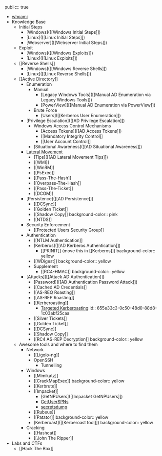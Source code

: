 public:: true

- [whoami](https://gianlu.ca)
- Knowledge Base
	- Initial Steps
		- [Windows]([[Windows Initial Steps]])
		- [Linux]([[Linux Initial Steps]])
		- [Webserver]([[Webserver Initial Steps]])
	- Exploit
		- [Windows]([[Windows Exploits]])
		- [Linux]([[Linux Exploits]])
	- [[Reverse Shells]]
		- [Windows]([[Windows Reverse Shells]])
		- [Linux]([[Linux Reverse Shells]])
	- [[Active Directory]]
		- Enumeration
			- Manual
				- [Legacy Windows Tools]([[Manual AD Enumeration via Legacy Windows Tools]])
				- [PowerView]([[Manual AD Enumeration via PowerView]])
			- Brute Force
				- [Users]([[Kerberos User Enumeration]])
		- [Privilege Escalation]([[AD Privilege Escalation]])
			- Windows Access Control Mechanisms
				- [Access Tokens]([[AD Access Tokens]])
				- [[Mandatory Integrity Control]]
				- [[User Account Control]]
			- [Situational Awareness]([[AD Situational Awareness]])
		- [Lateral Movement](https://attack.mitre.org/tactics/TA0008/)
			- [Tips]([[AD Lateral Movement Tips]])
			- [[WMI]]
			- [[WinRM]]
			- [[PsExec]]
			- [[Pass-The-Hash]]
			- [[Overpass-The-Hash]]
			- [[Pass-The-Ticket]]
			- [[DCOM]]
		- [Persistence]([[AD Persistence]])
			- [[DCSync]]
			- [[Golden Ticket]]
			- [[Shadow Copy]]
			  background-color:: pink
			- [[NTDS]]
		- Security Enforcement
			- [[Protected Users Security Group]]
		- Authentication
			- [[NTLM Authentication]]
			- [Kerberos]([[AD Kerberos Authentication]])
				- [[PKINIT]] (move this in [[Kerberos]])
				  background-color:: yellow
			- [[WDigest]]
			  background-color:: yellow
			- Supplement
				- [[RC4-HMAC]]
				  background-color:: yellow
		- [Attacks]([[Attack AD Authentication]])
			- [Password]([[AD Authentication Password Attack]])
			- [[Cached AD Credentials]]
			- [[AS-REQ Roasting]]
			- [[AS-REP Roasting]]
			- [[Kerberoasting]]
				- [Targeted Kerberoasting](logseq://graph/HTB-Notes?block-id=655e327e-5e4b-4260-828e-33941dad976c)
				  id:: 655e33c3-0c50-48d0-88d8-1c03abf25caa
			- [[Silver Tickets]]
			- [[Golden Ticket]]
			- [[DCSync]]
			- [[Shadow Copy]]
			- [[RC4 AS-REP Decryption]]
			  background-color:: yellow
	- Awesome tools and where to find them
		- Network
			- [[Ligolo-ng]]
			- OpenSSH
				- Tunnelling
		- Windows
			- [[Mimikatz]]
			- [[CrackMapExec]]
			  background-color:: yellow
			- [[Kerbrute]]
			- [[Impacket]]
				- [GetNPUsers]([[Impacket GetNPUsers]])
				- [GetUserSPNs]([[Impacket_GetUserSPNs]])
				- [secretsdump]([[Impacket-secretsdump]])
			- [[Rubeus]]
			- [[Patator]]
			  background-color:: yellow
			- [Kerberoast]([[Kerberoast tool]])
			  background-color:: yellow
		- Cracking
			- [[Hashcat]]
			- [[John The Ripper]]
- Labs and CTFs
	- [[Hack The Box]]